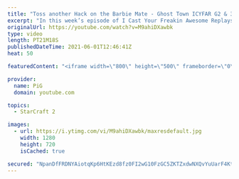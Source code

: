 ```yaml
---
title: "Toss another Hack on the Barbie Mate - Ghost Town ICYFAR G2 & 3"
excerpt: "In this week’s episode of I Cast Your Freakin Awesome Replays (ICYFAR) players sent in their replays that had them destroy enemy units while leaving buildings mostly unharmed.  CURRENT ICYFAR CHALLENGE: “Snake” - Every building needs to touch another building (Creep Tumors count) Hatches/CCs/Nexus can"
originalUrl: https://youtube.com/watch?v=M9ahiDXawbk
type: video
length: PT21M18S
publishedDateTime: 2021-06-01T12:46:41Z
heat: 50

featuredContent: "<iframe width=\"800\" height=\"500\" frameborder=\"0\" src=\"https://www.youtube.com/embed/M9ahiDXawbk\" allow=\"accelerometer; autoplay; encrypted-media; gyroscope; picture-in-picture\" allowfullscreen></iframe>"

provider:
  name: PiG
  domain: youtube.com

topics:
  - StarCraft 2

images:
  - url: https://i.ytimg.com/vi/M9ahiDXawbk/maxresdefault.jpg
    width: 1280
    height: 720
    isCached: true

secured: "NpanDfFRDNYAiotqKp6HtKEzd8fz0FI2wG10FzGC5ZKTZxdwNXQvYuUarF4Kt482LmB/Y8JKB9ElO7J1vuRiEo3lZPyfB1NzOT6/dpwZa5ferlMHhDk2eJnR9kuD6YQmSdO27SZ7/1G0OJTJZEf7is4x3p1WDcp89WVBmc/QfLNIn96cicNn8aQ5tfAt7ZKmsxvk/tKjrIOc03fwL/F8gJsnZkoLRQvcCHVviK3Q+OpEtVnIJ5IIZ5N5FWh2pmPpigaM58BN81/vurK/gnaaXqnB1yscTqjiVGHLPH/+FoPjvzF6vs8AvqiNxxsxK4+LjmLBnt1Xdt+49JbYid9JE3taJ2101qkrtHUDPickT4HtihO7E1Lu4sJoytSiaS46O5cPoK3hQlCz1gjAMZ3Y8dbAEjbZJTUIn/wveCndi/8=;xjz7PBlCMtybXY6GbCxjxw=="
---
```


